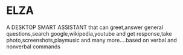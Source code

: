 # ELZA
A DESKTOP SMART ASSISTANT that can greet,answer general questions,search google,wikipedia,youtube and get response,take photo,screenshots,playmusic and many more....based on verbal and nonverbal commands
